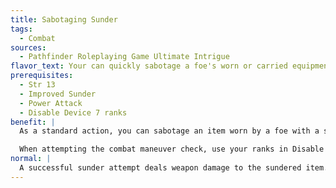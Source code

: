 ```yaml
---
title: Sabotaging Sunder
tags:
  - Combat
sources:
  - Pathfinder Roleplaying Game Ultimate Intrigue
flavor_text: Your can quickly sabotage a foe's worn or carried equipment.
prerequisites:
  - Str 13
  - Improved Sunder
  - Power Attack
  - Disable Device 7 ranks
benefit: |
  As a standard action, you can sabotage an item worn by a foe with a special sunder combat maneuver. You use this maneuver in melee to sabotage an item that is neither held nor hidden in a bag, pack, or other container. You must have at least one hand free to perform this combat maneuver, and doing so provokes an attack of opportunity from the creature against whom you are performing the maneuver, even though you have the Improved Sunder feat.

  When attempting the combat maneuver check, use your ranks in Disable Device in place of your base attack bonus and your Dexterity modifier in place of your Strength modifier. Any bonuses on combat maneuver checks specifically to sunder (such as the bonus granted by Improved Sunder) also apply to this maneuver, and any bonuses your target gains to CMD against sundering attempts also protect her from this maneuver. If you succeed at the check, instead of dealing damage, you sabotage the chosen item, causing it to gain the broken condition. If the item was already broken, you instead destroy the item or cause it to fall off. Items immune to sunder are also immune to this special combat maneuver, and this still can't destroy or remove an item such as an artifact that can normally be destroyed or removed only by specific means.
normal: |
  A successful sunder attempt deals weapon damage to the sundered item.
---
```


